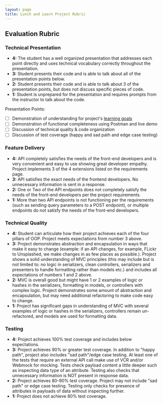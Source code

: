 ```yaml
---
layout: page
title: Lunch and Learn Project Rubric
---
```


## Evaluation Rubric

### Technical Presentation

* **4:** The student has a well organized presentation that addresses each point directly and uses technical vocabulary correctly throughout the presentation.
* **3:** Student presents their code and is able to talk about all of the presentation points below.
* **2:** Student presents their code and is able to talk about 3 of the presentation points, but does not discuss specific pieces of code.
* **1:** Student is unprepared for the presentation and requires prompts from the instructor to talk about the code.

Presentation Points:

- [ ] Demonstration of understanding for project's [learning goals](./index)
- [ ] Demonstration of functional completeness using Postman and live demo
- [ ] Discussion of technical quality & code organization
- [ ] Discussion of test coverage (happy and sad path and edge case testing)

### Feature Delivery

* **4:** API completely satisfies the needs of the front-end developers and is very convenient and easy to use showing great developer empathy. Project implements 3 of the 4 extensions listed on the requirements page. 
* **3:** API satisfies the exact needs of the frontend developers. No unnecessary information is sent in a response.
* **2:** One or Two of the API endpoints does not completely satisfy the needs of the front-end developers per the project requirements.
* **1:** More than two API endpoints is not functioning per the requirements (such as sending query parameters to a POST endpoint), or multiple endpoints do not satisfy the needs of the front-end developers.

### Technical Quality

* **4:**  Student can articulate how their project achieves each of the four pillars of OOP. Project meets expectations from number 3 above.
* **3:**  Project demonstrates abstraction and encapsulation in ways that make it easy to change (example: if an API changes, for example, FLickr to Unsplashed, we make changes in as few places as possible.). Project shows a solid understanding of MVC principles (this may include but is not limited to: no logic in serializers, clean controllers, serializers and presenters to handle formatting rather than models etc.) and includes all expectations of numbers 1 and 2 above.
* **2:**  MVC is overall good but might have 1 or 2 examples of logic or hashes in the serializers, formatting in models, or controllers with complex logic. Project demonstrates some amount of abstraction and encapsulation, but may need additional refactoring to make code easy to change.
* **1:**  Project has significant gaps in understanding of MVC with several examples of logic or hashes in the serializers, controllers remain un-refactored, and models are used for formatting data.

### Testing

* **4:** Project achieves 100% test coverage and includes below expectations.
* **3:** Project achieves 90% or greater test coverage. In addition to "happy path", project also includes "sad path"/edge case testing. At least one of the tests that require an external API call make use of VCR and/or Webmock for mocking. Tests check payload content a little deeper such as inspecting data type of an attribute. Testing also checks that unnecessary information is NOT present in response data.
* **2:** Project achieves 80-90% test coverage. Project may not include "sad path" or edge case testing. Testing only checks for presence of attributes in payloads of data without inspecting further.
* **1:** Project does not achieve 80% test coverage.
